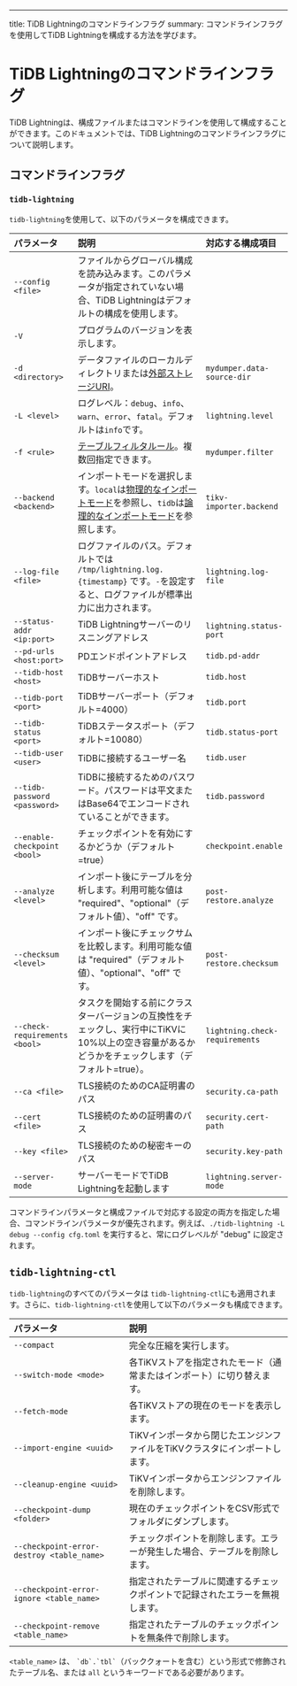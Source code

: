 ---
title: TiDB Lightningのコマンドラインフラグ
summary: コマンドラインフラグを使用してTiDB Lightningを構成する方法を学びます。

# TiDB Lightningのコマンドラインフラグ

TiDB Lightningは、構成ファイルまたはコマンドラインを使用して構成することができます。このドキュメントでは、TiDB Lightningのコマンドラインフラグについて説明します。

## コマンドラインフラグ

### `tidb-lightning`

`tidb-lightning`を使用して、以下のパラメータを構成できます。

| パラメータ | 説明 | 対応する構成項目 |
| :---- | :---- | :---- |
| `--config <file>` | ファイルからグローバル構成を読み込みます。このパラメータが指定されていない場合、TiDB Lightningはデフォルトの構成を使用します。 | |
| `-V` | プログラムのバージョンを表示します。 | |
| `-d <directory>` | データファイルのローカルディレクトリまたは[外部ストレージURI](/external-storage-uri.md)。 | `mydumper.data-source-dir` |
| `-L <level>` | ログレベル：`debug`、`info`、`warn`、`error`、`fatal`。デフォルトは`info`です。 | `lightning.level` |
| `-f <rule>` | [テーブルフィルタルール](/table-filter.md)。複数回指定できます。 | `mydumper.filter` |
| `--backend <backend>` | インポートモードを選択します。`local`は[物理的なインポートモード](/tidb-lightning/tidb-lightning-physical-import-mode.md)を参照し、`tidb`は[論理的なインポートモード](/tidb-lightning/tidb-lightning-logical-import-mode.md)を参照します。 | `tikv-importer.backend` |
| `--log-file <file>` | ログファイルのパス。デフォルトでは `/tmp/lightning.log.{timestamp}` です。`-`を設定すると、ログファイルが標準出力に出力されます。 | `lightning.log-file` |
| `--status-addr <ip:port>` | TiDB Lightningサーバーのリスニングアドレス | `lightning.status-port` |
| `--pd-urls <host:port>` | PDエンドポイントアドレス | `tidb.pd-addr` |
| `--tidb-host <host>` | TiDBサーバーホスト | `tidb.host` |
| `--tidb-port <port>` | TiDBサーバーポート（デフォルト=4000） | `tidb.port` |
| `--tidb-status <port>` | TiDBステータスポート（デフォルト=10080） | `tidb.status-port` |
| `--tidb-user <user>` | TiDBに接続するユーザー名 | `tidb.user` |
| `--tidb-password <password>` | TiDBに接続するためのパスワード。パスワードは平文またはBase64でエンコードされていることができます。 | `tidb.password` |
| `--enable-checkpoint <bool>` | チェックポイントを有効にするかどうか（デフォルト=true） | `checkpoint.enable` |
| `--analyze <level>` | インポート後にテーブルを分析します。利用可能な値は "required"、"optional"（デフォルト値）、"off" です。 | `post-restore.analyze` |
| `--checksum <level>` | インポート後にチェックサムを比較します。利用可能な値は "required"（デフォルト値）、"optional"、"off" です。 | `post-restore.checksum` |
| `--check-requirements <bool>` | タスクを開始する前にクラスターバージョンの互換性をチェックし、実行中にTiKVに10%以上の空き容量があるかどうかをチェックします（デフォルト=true）。 | `lightning.check-requirements` |
| `--ca <file>` | TLS接続のためのCA証明書のパス | `security.ca-path` |
| `--cert <file>` | TLS接続のための証明書のパス | `security.cert-path` |
| `--key <file>` | TLS接続のための秘密キーのパス | `security.key-path` |
| `--server-mode` | サーバーモードでTiDB Lightningを起動します | `lightning.server-mode` |

コマンドラインパラメータと構成ファイルで対応する設定の両方を指定した場合、コマンドラインパラメータが優先されます。例えば、`./tidb-lightning -L debug --config cfg.toml` を実行すると、常にログレベルが "debug" に設定されます。

## `tidb-lightning-ctl`

`tidb-lightning`のすべてのパラメータは `tidb-lightning-ctl`にも適用されます。さらに、`tidb-lightning-ctl`を使用して以下のパラメータも構成できます。

| パラメータ | 説明 |
|:----|:----|
| `--compact` | 完全な圧縮を実行します。 |
| `--switch-mode <mode>` | 各TiKVストアを指定されたモード（通常またはインポート）に切り替えます。 |
| `--fetch-mode` | 各TiKVストアの現在のモードを表示します。 |
| `--import-engine <uuid>` | TiKVインポータから閉じたエンジンファイルをTiKVクラスタにインポートします。 |
| `--cleanup-engine <uuid>` | TiKVインポータからエンジンファイルを削除します。 |
| `--checkpoint-dump <folder>` | 現在のチェックポイントをCSV形式でフォルダにダンプします。 |
| `--checkpoint-error-destroy <table_name>` | チェックポイントを削除します。エラーが発生した場合、テーブルを削除します。 |
| `--checkpoint-error-ignore <table_name>` | 指定されたテーブルに関連するチェックポイントで記録されたエラーを無視します。 |
| `--checkpoint-remove <table_name>` | 指定されたテーブルのチェックポイントを無条件で削除します。 |

`<table_name>` は、 `` `db`.`tbl` ``（バッククォートを含む）という形式で修飾されたテーブル名、または `all` というキーワードである必要があります。
